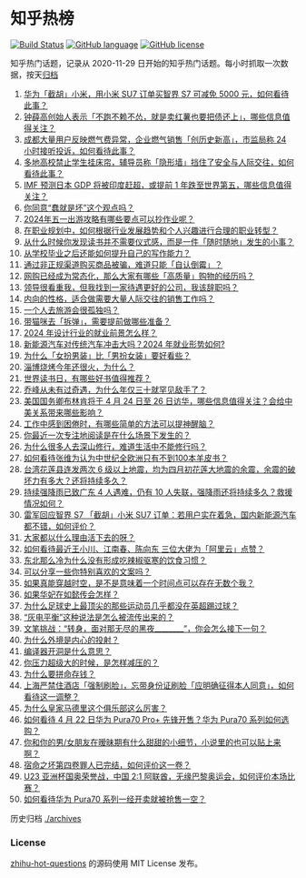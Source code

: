 # 知乎热榜
[![Build Status](https://github.com/ToWeLong/zhihu-hot-questions/workflows/CI/badge.svg)](https://github.com/ToWeLong/zhihu-hot-questions/actions)
[![GitHub language](https://img.shields.io/badge/language-golang-orange.svg)](https://golang.org/)
[![GitHub license](https://img.shields.io/github/license/ToWeLong/zhihu-hot-questions)](https://github.com/ToWeLong/zhihu-hot-questions/blob/main/LICENSE)

知乎热门话题，记录从 2020-11-29 日开始的知乎热门话题。每小时抓取一次数据，按天[归档](./archives)

<!-- BEGIN -->

1. [华为「截胡」小米，用小米 SU7 订单买智界 S7 可减免 5000 元，如何看待此事？](https://www.zhihu.com/question/653742472)
1. [钟薛高创始人表示「不跑不赖不怂，就是卖红薯也要把债还上」，哪些信息值得关注？](https://www.zhihu.com/question/653730459)
1. [成都大量用户反映燃气费异常，企业燃气销售「创历史新高」，市监局称 24 小时接听投诉，如何看待此事？](https://www.zhihu.com/question/653439925)
1. [多地高校禁止学生挂床帘，辅导员称「隐形墙」挡住了安全与人际交往，如何看待此事？](https://www.zhihu.com/question/653826349)
1. [IMF 预测日本 GDP 将被印度赶超，或提前 1 年跌至世界第五，哪些信息值得关注？](https://www.zhihu.com/question/653755044)
1. [你同意“蠢就是坏”这个观点吗？](https://www.zhihu.com/question/653298019)
1. [2024年五一出游攻略有哪些要点可以抄作业呢？](https://www.zhihu.com/question/653773606)
1. [在职业规划中，如何根据行业发展趋势和个人兴趣进行合理的职业转型？](https://www.zhihu.com/question/651286319)
1. [从什么时候你发现读书并不需要仪式感，而是一件「随时随地」发生的小事？](https://www.zhihu.com/question/653757312)
1. [从学校毕业之后还能如何提升自己的写作能力？](https://www.zhihu.com/question/652524773)
1. [通过非正规渠道购买商品被骗，难道只能「自认倒霉」？](https://www.zhihu.com/question/653444535)
1. [网购已经成为常态化，那么大家有哪些「高质量」购物的经历吗？](https://www.zhihu.com/question/653767756)
1. [领导很看重我，但我找到一家待遇更好的公司，我该辞职吗？](https://www.zhihu.com/question/653465318)
1. [内向的性格，适合做需要大量人际交往的销售工作吗？](https://www.zhihu.com/question/653433875)
1. [一个人去旅游会很孤独吗？](https://www.zhihu.com/question/650193733)
1. [带猫咪去「拆弹」，需要提前做哪些准备？](https://www.zhihu.com/question/650460691)
1. [2024 年设计行业的就业前景怎么样？](https://www.zhihu.com/question/651409220)
1. [新能源汽车对传统汽车冲击大吗？2024 年就业形势如何?](https://www.zhihu.com/question/651409518)
1. [为什么「女扮男装」比「男扮女装」要好看些？](https://www.zhihu.com/question/26036589)
1. [淄博烧烤今年还很火，为什么？](https://www.zhihu.com/question/653296411)
1. [世界读书日，有哪些好书值得推荐？](https://www.zhihu.com/question/653749296)
1. [乔峰从未有过奇遇，为什么年仅三十就罕见敌手了？](https://www.zhihu.com/question/508558557)
1. [美国国务卿布林肯将于 4 月 24 日至 26 日访华，哪些信息值得关注？会给中美关系带来哪些影响？](https://www.zhihu.com/question/653743282)
1. [工作中感到困倦时，有哪些简单的方法可以提神醒脑？](https://www.zhihu.com/question/653669127)
1. [你最近一次专注地阅读是在什么场景下发生的？](https://www.zhihu.com/question/653434015)
1. [为什么很多人去深山修行，难道生活中不能修行吗？](https://www.zhihu.com/question/653743789)
1. [如何看待张维为认为中世纪全欧洲只有不到100本羊皮书？](https://www.zhihu.com/question/653777895)
1. [台湾花莲县连发两次 6 级以上地震，均为四月初花莲大地震的余震，余震的破坏力有多大？还将持续多久？](https://www.zhihu.com/question/653825419)
1. [持续强降雨已致广东 4 人遇难，仍有 10 人失联，强降雨还将持续多久？救援情况如何？](https://www.zhihu.com/question/653760049)
1. [雷军回应智界 S7 「截胡」小米 SU7 订单：若用户实在着急，国内新能源汽车都不错，如何评价？](https://www.zhihu.com/question/653749824)
1. [大家都以什么理由活下去的呀？](https://www.zhihu.com/question/653740431)
1. [如何看待最近王小川、江南春、陈向东 三位大佬为「阿里云」点赞？](https://www.zhihu.com/question/653342484)
1. [东北那么冷为什么没有形成吃辣椒驱寒的饮食习惯？](https://www.zhihu.com/question/649670716)
1. [可以分享一些你特别喜欢的文案吗？](https://www.zhihu.com/question/653628858)
1. [如果真能穿越时空，是不是意味着一个时间点可以存在无数个我？](https://www.zhihu.com/question/554604404)
1. [如果华妃在如懿传会怎样？](https://www.zhihu.com/question/653250252)
1. [为什么足球史上最顶尖的那些运动员几乎都没在英超踢过球？](https://www.zhihu.com/question/653626932)
1. [“灰电平衡”这种说法是怎么被流传出来的？](https://www.zhihu.com/question/628806176)
1. [文笔挑战：“转身，面对那无尽的黑夜________”，你会怎么接下一句？](https://www.zhihu.com/question/653679574)
1. [为什么外境是内心的投射？](https://www.zhihu.com/question/646571623)
1. [编译器开洞是什么意思？](https://www.zhihu.com/question/653718431)
1. [你压力超级大的时候，是怎样减压的？](https://www.zhihu.com/question/653678847)
1. [为什么要拼命存钱？](https://www.zhihu.com/question/653433564)
1. [上海严禁住酒店「强制刷脸」，忘带身份证刷脸「应明确征得本人同意」，如何看待这一调整？](https://www.zhihu.com/question/653740485)
1. [为什么皇家马德里这个俱乐部这么厉害？](https://www.zhihu.com/question/653474716)
1. [如何看待 4 月 22 日华为 Pura70 Pro+ 先锋开售？华为 Pura70 系列如何选购？](https://www.zhihu.com/question/653723942)
1. [你和你的男/女朋友在暧昧期有什么甜甜的小细节，小说里的也可以贴上来啊？](https://www.zhihu.com/question/323521261)
1. [宿命之坏第四卷罪人已完结，如何评价这一卷？](https://www.zhihu.com/question/653586786)
1. [U23 亚洲杯国奥荣誉战，中国 2:1 阿联酋，无缘巴黎奥运会，如何评价本场比赛？](https://www.zhihu.com/question/653776439)
1. [如何看待华为 Pura70 系列一经开卖就被抢售一空？](https://www.zhihu.com/question/653303416)

<!-- END -->

历史归档 [./archives](./archives)


### License
[zhihu-hot-questions](https://github.com/towelong/zhihu-hot-questions) 的源码使用 MIT License 发布。